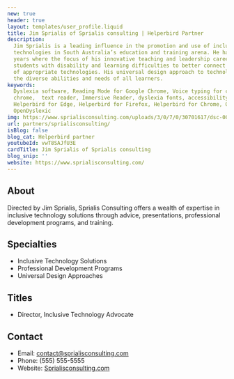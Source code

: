 ```yaml
---
new: true
header: true
layout: templates/user_profile.liquid
title: Jim Sprialis of Sprialis consulting | Helperbird Partner
description:
  Jim Sprialis is a leading influence in the promotion and use of inclusive and assistive
  technologies in South Australia’s education and training arena. He has been an educator for 28
  years where the focus of his innovative teaching and leadership career has been in empowering
  students with disability and learning difficulties to better connect and participate with the use
  of appropriate technologies. His universal design approach to technology and learning addresses
  the diverse abilities and needs of all learners.
keywords:
  Dyslexia software, Reading Mode for Google Chrome, Voice typing for chrome, Text to speech for
  chrome,  text reader, Immersive Reader, dyslexia fonts, accessibility software, dyslexia software,
  Helperbird for Edge, Helperbird for Firefox, Helperbird for Chrome, Opendyslexic for Chrome,
  OpenDyslexic
img: https://www.sprialisconsulting.com/uploads/3/0/7/0/30701617/dsc-0063_orig.jpg
url: partners/sprialisconsulting/
isBlog: false
blog_cat: Helperbird partner
youtubeId: vwT8SAJfU3E
cardTitle: Jim Sprialis of Sprialis consulting
blog_snip: ''
website: https://www.sprialisconsulting.com/
---
```




## About
Directed by Jim Sprialis, Sprialis Consulting offers a wealth of expertise in inclusive technology solutions through advice, presentations, professional development programs, and training.

## Specialties
- Inclusive Technology Solutions
- Professional Development Programs
- Universal Design Approaches

## Titles
- Director, Inclusive Technology Advocate

## Contact
- Email: contact@sprialisconsulting.com
- Phone: (555) 555-5555
- Website: [Sprialisconsulting.com](https://www.sprialisconsulting.com/)

